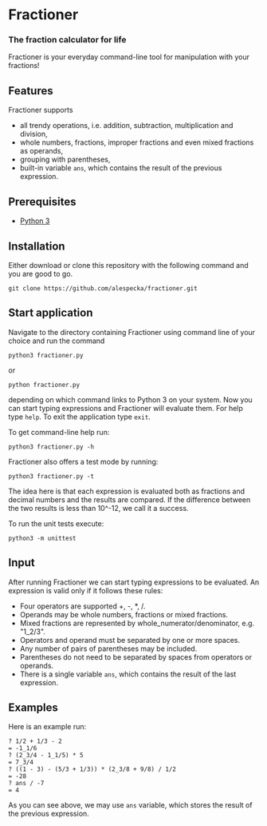 # Fractioner
### The fraction calculator for life

Fractioner is your everyday command-line tool for manipulation with your fractions!

## Features

Fractioner supports
- all trendy operations, i.e. addition, subtraction, multiplication and division,
- whole numbers, fractions, improper fractions and even mixed fractions as operands,
- grouping with parentheses,
- built-in variable ```ans```, which contains the result of the previous expression.

## Prerequisites

* [Python 3](https://www.python.org/)

## Installation

Either download or clone this repository with the following command and you are good to go.

```
git clone https://github.com/alespecka/fractioner.git
```

## Start application
Navigate to the directory containing Fractioner using command line of your choice and run the command
```
python3 fractioner.py
```
or
```
python fractioner.py
```
depending on which command links to Python 3 on your system. Now you can start typing expressions and Fractioner will evaluate them. For help type ```help```. To exit the application type ```exit```.

To get command-line help run:
```
python3 fractioner.py -h
```
Fractioner also offers a test mode by running:
```
python3 fractioner.py -t
```
The idea here is that each expression is evaluated both as fractions and decimal numbers and the results are compared. If the difference between the two results is less than 10^-12, we call it a success.

To run the unit tests execute:
```
python3 -m unittest
```

## Input
After running Fractioner we can start typing expressions to be evaluated. An expression is valid only if it follows these rules:
* Four operators are supported +, -, *, /.
* Operands may be whole numbers, fractions or mixed fractions.
* Mixed fractions are represented by whole_numerator/denominator, e.g. "1_2/3".
* Operators and operand must be separated by one or more spaces.
* Any number of pairs of parentheses may be included.
* Parentheses do not need to be separated by spaces from operators or operands.
* There is a single variable ```ans```, which contains the result of the last expression.

## Examples
Here is an example run:
```
? 1/2 + 1/3 - 2
= -1_1/6
? (2_3/4 - 1_1/5) * 5
= 7_3/4
? ((1 - 3) - (5/3 + 1/3)) * (2_3/8 + 9/8) / 1/2
= -28
? ans / -7
= 4
```
As you can see above, we may use ```ans``` variable, which stores the result of the previous expression.
